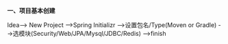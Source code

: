 **一、项目基本创建**

Idea--> New Project -->Spring Initializr -->设置包名/Type(Moven or Gradle) -->选模块(Security/Web/JPA/Mysql/JDBC/Redis) -->finish
